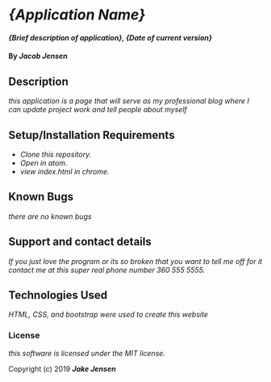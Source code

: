 # _{Application Name}_

#### _{Brief description of application}, {Date of current version}_

#### By _**Jacob Jensen**_

## Description

_this application is a page that will serve as my professional blog where I can update project work and tell people about myself_

## Setup/Installation Requirements

* _Clone this repository._
* _Open in atom._
* _view index.html in chrome._

## Known Bugs

_there are no known bugs_

## Support and contact details

_If you just love the program or its so broken that you want to tell me off for it contact me at this super real phone number 360 555 5555._

## Technologies Used

_HTML, CSS, and bootstrap were used to create this website_

### License

*this software is licensed under the MIT license.*

Copyright (c) 2019 **_Jake Jensen_**
